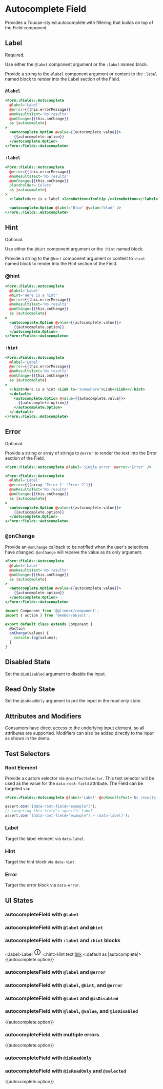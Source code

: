 # Autocomplete Field

Provides a Toucan-styled autocomplete with filtering that builds on top of the Field component.

## Label

Required.

Use either the `@label` component argument or the `:label` named block.

Provide a string to the `@label` component argument or content to the `:label` named block to render into the Label section of the Field.

### `@label`

```hbs
<Form::Fields::Autocomplete
  @label='Label'
  @error={{this.errorMessage}}
  @noResultsText='No results'
  @onChange={{this.onChange}}
  as |autocomplete|
>
  <autocomplete.Option @value={{autocomplete.value}}>
    {{autocomplete.option}}
  </autocomplete.Option>
</Form::Fields::Autocomplete>
```

### `:label`

```hbs
<Form::Fields::Autocomplete
  @error={{this.errorMessage}}
  @noResultsText='No results'
  @onChange={{this.onChange}}
  placeholder='Colors'
  as |autocomplete|
>
  <:label>Here is a label <IconButton><Tooltip /><IconButton></:label>

  <autocomplete.Option @label="Blue" @value="blue" />
</Form::Fields::Autocomplete>
```

## Hint

Optional.

Use either the `@hint` component argument or the `:hint` named block.

Provide a string to the `@hint` component argument or content to `:hint` named block to render into the Hint section of the Field.

### @hint

```hbs
<Form::Fields::Autocomplete
  @label='Label'
  @hint='Here is a hint'
  @error={{this.errorMessage}}
  @noResultsText='No results'
  @onChange={{this.onChange}}
  as |autocomplete|
>
  <autocomplete.Option @value={{autocomplete.value}}>
    {{autocomplete.option}}
  </autocomplete.Option>
</Form::Fields::Autocomplete>
```

### `:hint`

```hbs
<Form::Fields::Autocomplete
  @label='Label'
  @error={{this.errorMessage}}
  @noResultsText='No results'
  @onChange={{this.onChange}}
  as |autocomplete|
>
  <:hint>Here is a hint <Link to='somewhere'>Link</Link></:hint>
  <:default>
    <autocomplete.Option @value={{autocomplete.value}}>
      {{autocomplete.option}}
    </autocomplete.Option>
  </:default>
</Form::Fields::Autocomplete>
```

## Error

Optional.

Provide a string or array of strings to `@error` to render the text into the Error section of the Field.

```hbs
<Form::Fields::Autocomplete @label='Single error' @error='Error' />
```

```hbs
<Form::Fields::Autocomplete
  @label='Label'
  @error={{(array 'Error 1' 'Error 2')}}
  @noResultsText='No results'
  @onChange={{this.onChange}}
  as |autocomplete|
>
  <autocomplete.Option @value={{autocomplete.value}}>
    {{autocomplete.option}}
  </autocomplete.Option>
</Form::Fields::Autocomplete>
```

## `@onChange`

Provide an `@onChange` callback to be notified when the user's selections have changed.
`@onChange` will receive the value as its only argument.

```hbs
<Form::Fields::Autocomplete
  @label='Label'
  @noResultsText='No results'
  @onChange={{this.onChange}}
  as |autocomplete|
>
  <autocomplete.Option @value={{autocomplete.value}}>
    {{autocomplete.option}}
  </autocomplete.Option>
</Form::Fields::Autocomplete>
```

```js
import Component from '@glimmer/component';
import { action } from '@ember/object';

export default class extends Component {
  @action
  onChange(values) {
    console.log(values);
  }
}
```

## Disabled State

Set the `@isDisabled` argument to disable the input.

## Read Only State

Set the `@isReadOnly` argument to put the input in the read only state.

## Attributes and Modifiers

Consumers have direct access to the underlying [input element](https://developer.mozilla.org/en-US/docs/Web/HTML/Element/input), so all attributes are supported.
Modifiers can also be added directly to the input as shown in the demo.

## Test Selectors

### Root Element

Provide a custom selector via `@rootTestSelector`.
This test selector will be used as the value for the `data-root-field` attribute.
The Field can be targeted via:

```hbs
<Form::Fields::Autocomplete @label='Label' @noResultsText='No results' @rootTestSelector='example' />
```

```js
assert.dom('[data-root-field="example"]');
// targeting this field's specific label
assert.dom('[data-root-field="example"] > [data-label]');
```

### Label

Target the label element via `data-label`.

### Hint

Target the hint block via `data-hint`.

### Error

Target the error block via `data-error`.

## UI States

### autocompleteField with `@label`

<div class='mb-4 w-64'>
  <Form::Fields::Autocomplete @noResultsText='No results' @label='Label' placeholder='Colors' />
</div>

### autocompleteField with `@label` and `@hint`

<div class='mb-4 w-64'>
  <Form::Fields::Autocomplete
    @label='Label'
    @hint='With hint text'
    @noResultsText='No results'
    placeholder='Colors'
  />
</div>

### autocompleteField with `:label` and `:hint` blocks

<div class='mb-4 w-64'>
  <Form::Fields::Autocomplete @noResultsText='No results' placeholder='Colors'>
    <:label>Label <svg class="inline w-4 h-4" xmlns="http://www.w3.org/2000/svg" width="24" height="24" stroke="currentColor" viewBox="0 0 24 24"><path d="M12 3a9 9 0 11-6.364 2.636A8.972 8.972 0 0112 3zm0 4.7v5.2m0 3.39v.01" fill="none" stroke-linecap="round" stroke-linejoin="round" stroke-width="2"></path></svg></:label>
    <:hint>Hint text <a href="https://www.crowdstrike.com/">link</a></:hint>
    <:default as |autocomplete|>
      <autocomplete.Option>
        {{autocomplete.option}}
      </autocomplete.Option>
    </:default>
  </Form::Fields::Autocomplete>
</div>

### autocompleteField with `@label` and `@error`

<div class='mb-4 w-64'>
  <Form::Fields::Autocomplete
    @label='Label'
    @error='With error text'
    @noResultsText='No results'
    placeholder='Colors'
  />
</div>

### autocompleteField with `@label`, `@hint`, and `@error`

<div class='mb-4 w-64'>
  <Form::Fields::Autocomplete
    @label='Label'
    @hint='With hint text'
    @error='With error text'
    @noResultsText='No results'
    placeholder='Colors'
  />
</div>

### autocompleteField with `@label` and `@isDisabled`

<div class='mb-4 w-64'>
  <Form::Fields::Autocomplete
    @label='Label'
    @isDisabled={{true}}
    @noResultsText='No results'
    placeholder='Colors'
  />
</div>

### autocompleteField with `@label`, `@value`, and `@isDisabled`

<div class='mb-4 w-64'>
  <Form::Fields::Autocomplete
    @label='Label'
    @isDisabled={{true}}
    @selected="blue"
    @options={{(array 'blue' 'red')}}
    @noResultsText='No results'
    placeholder='Colors'
  as |autocomplete|>
    <autocomplete.Option>
      {{autocomplete.option}}
    </autocomplete.Option>
  </Form::Fields::Autocomplete>
</div>

### autocompleteField with multiple errors

<div class='mb-4 w-64'>
  <Form::Fields::Autocomplete
    @label='Label'
    @options={{(array 'blue' 'red')}}
    @error={{(array 'With error 1' 'With error 2' 'With error 3')}}
    @noResultsText='No results'
    placeholder='Colors'
  as |autocomplete|>
    <autocomplete.Option>
      {{autocomplete.option}}
    </autocomplete.Option>
  </Form::Fields::Autocomplete>
</div>

### autocompleteField with `@isReadOnly`

<div class='mb-4 w-64'>
  <Form::Fields::Autocomplete
    @label='Label'
    @hint='With hint text'
    @isReadOnly={{true}}
    @noResultsText='No results'
  />
</div>

### autocompleteField with `@isReadOnly` and `@selected`

<div class='mb-4 w-64'>
  <Form::Fields::Autocomplete
    @label='Label'
    @isReadOnly={{true}}
    @selected="blue"
    @options={{(array 'blue' 'red')}}
    @noResultsText='No results'
    placeholder='Colors'
  as |autocomplete|>
    <autocomplete.Option>
      {{autocomplete.option}}
    </autocomplete.Option>
  </Form::Fields::Autocomplete>
</div>
